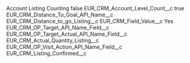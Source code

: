 <?xml version="1.0" encoding="UTF-8"?>
<CustomMetadata xmlns="http://soap.sforce.com/2006/04/metadata" xmlns:xsi="http://www.w3.org/2001/XMLSchema-instance" xmlns:xsd="http://www.w3.org/2001/XMLSchema">
    <label>Account Listing Counting</label>
    <protected>false</protected>
    <values>
        <field>EUR_CRM_Account_Level_Count__c</field>
        <value xsi:type="xsd:boolean">true</value>
    </values>
    <values>
        <field>EUR_CRM_Distance_To_Goal_API_Name__c</field>
        <value xsi:type="xsd:string">EUR_CRM_Distance_to_go_Listing__c</value>
    </values>
    <values>
        <field>EUR_CRM_Field_Value__c</field>
        <value xsi:type="xsd:string">Yes</value>
    </values>
    <values>
        <field>EUR_CRM_OP_Target_API_Name_Field__c</field>
        <value xsi:nil="true"/>
    </values>
    <values>
        <field>EUR_CRM_OP_Target_Actual_API_Name_Field__c</field>
        <value xsi:type="xsd:string">EUR_CRM_Actual_Quantity_Listing__c</value>
    </values>
    <values>
        <field>EUR_CRM_OP_Visit_Action_API_Name_Field__c</field>
        <value xsi:type="xsd:string">EUR_CRM_Listing_Confirmed__c</value>
    </values>
</CustomMetadata>
